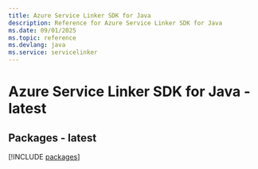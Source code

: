 ```yaml
---
title: Azure Service Linker SDK for Java
description: Reference for Azure Service Linker SDK for Java
ms.date: 09/01/2025
ms.topic: reference
ms.devlang: java
ms.service: servicelinker
---
```

# Azure Service Linker SDK for Java - latest
## Packages - latest
[!INCLUDE [packages](service-linker-index.md)]